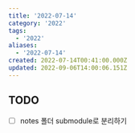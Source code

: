 ```yaml
---
title: '2022-07-14'
category: '2022'
tags:
  - '2022'
aliases:
  - '2022-07-14'
created: 2022-07-14T00:41:00.000Z
updated: 2022-09-06T14:00:06.151Z
---
```


## TODO

- [ ] notes 폴더 submodule로 분리하기

